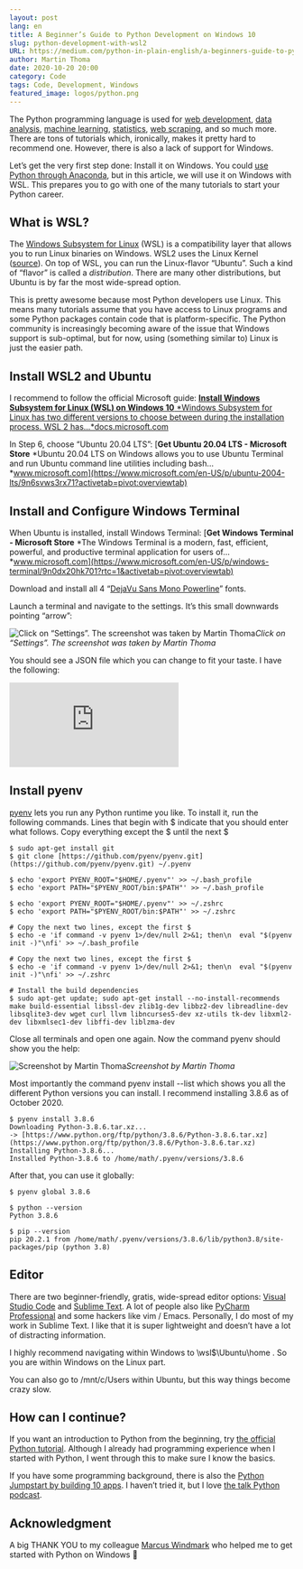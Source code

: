 ```yaml
---
layout: post
lang: en
title: A Beginner’s Guide to Python Development on Windows 10
slug: python-development-with-wsl2
URL: https://medium.com/python-in-plain-english/a-beginners-guide-to-python-development-on-windows-10-e9d80601f483
author: Martin Thoma
date: 2020-10-20 20:00
category: Code
tags: Code, Development, Windows
featured_image: logos/python.png
---
```

The Python programming language is used for [web development](https://blog.miguelgrinberg.com/post/the-flask-mega-tutorial-part-i-hello-world), [data analysis](https://www.udacity.com/course/intro-to-data-analysis--ud170), [machine learning](https://www.udacity.com/course/intro-to-machine-learning--ud120), [statistics](https://towardsdatascience.com/hypothesis-testing-in-machine-learning-using-python-a0dc89e169ce), [web scraping](https://martin-thoma.com/scraping-with-selenium/), and so much more. There are tons of tutorials which, ironically, makes it pretty hard to recommend one. However, there is also a lack of support for Windows.

Let’s get the very first step done: Install it on Windows. You could [use Python through Anaconda](https://medium.com/python-in-plain-english/how-to-start-python-development-on-windows-10-anaconda-edition-cc91c2d57a1d), but in this article, we will use it on Windows with WSL. This prepares you to go with one of the many tutorials to start your Python career.

## What is WSL?

The [Windows Subsystem for Linux](https://en.wikipedia.org/wiki/Windows_Subsystem_for_Linux) (WSL) is a compatibility layer that allows you to run Linux binaries on Windows. WSL2 uses the Linux Kernel ([source](https://blogs.windows.com/windows-insider/2020/06/10/announcing-windows-10-insider-preview-build-19645/)). On top of WSL, you can run the Linux-flavor “Ubuntu”. Such a kind of “flavor” is called a *distribution*. There are many other distributions, but Ubuntu is by far the most wide-spread option.

This is pretty awesome because most Python developers use Linux. This means many tutorials assume that you have access to Linux programs and some Python packages contain code that is platform-specific. The Python community is increasingly becoming aware of the issue that Windows support is sub-optimal, but for now, using (something similar to) Linux is just the easier path.

## Install WSL2 and Ubuntu

I recommend to follow the official Microsoft guide:
[**Install Windows Subsystem for Linux (WSL) on Windows 10**
*Windows Subsystem for Linux has two different versions to choose between during the installation process. WSL 2 has…*docs.microsoft.com](https://docs.microsoft.com/en-us/windows/wsl/install-win10)

In Step 6, choose “Ubuntu 20.04 LTS”:
[**Get Ubuntu 20.04 LTS - Microsoft Store**
*Ubuntu 20.04 LTS on Windows allows you to use Ubuntu Terminal and run Ubuntu command line utilities including bash…*www.microsoft.com](https://www.microsoft.com/en-US/p/ubuntu-2004-lts/9n6svws3rx71?activetab=pivot:overviewtab)

## Install and Configure Windows Terminal

When Ubuntu is installed, install Windows Terminal:
[**Get Windows Terminal - Microsoft Store**
*The Windows Terminal is a modern, fast, efficient, powerful, and productive terminal application for users of…*www.microsoft.com](https://www.microsoft.com/en-US/p/windows-terminal/9n0dx20hk701?rtc=1&activetab=pivot:overviewtab)

Download and install all 4 “[DejaVu Sans Mono Powerline](https://github.com/powerline/fonts/tree/master/DejaVuSansMono)” fonts.

Launch a terminal and navigate to the settings. It’s this small downwards pointing “arrow”:

![Click on “Settings”. The screenshot was taken by Martin Thoma](https://cdn-images-1.medium.com/max/2000/1*w5uAwDbarh47MQKJl6Ke6A.png)*Click on “Settings”. The screenshot was taken by Martin Thoma*

You should see a JSON file which you can change to fit your taste. I have the following:

<iframe src="https://medium.com/media/db0a1b7a8b8d0eccc2a75276eec241da" frameborder=0></iframe>

## Install pyenv

[pyenv](https://github.com/pyenv/pyenv) lets you run any Python runtime you like. To install it, run the following commands. Lines that begin with $ indicate that you should enter what follows. Copy everything except the $ until the next $

```shell
$ sudo apt-get install git
$ git clone [https://github.com/pyenv/pyenv.git](https://github.com/pyenv/pyenv.git) ~/.pyenv

$ echo 'export PYENV_ROOT="$HOME/.pyenv"' >> ~/.bash_profile
$ echo 'export PATH="$PYENV_ROOT/bin:$PATH"' >> ~/.bash_profile

$ echo 'export PYENV_ROOT="$HOME/.pyenv"' >> ~/.zshrc
$ echo 'export PATH="$PYENV_ROOT/bin:$PATH"' >> ~/.zshrc

# Copy the next two lines, except the first $
$ echo -e 'if command -v pyenv 1>/dev/null 2>&1; then\n  eval "$(pyenv init -)"\nfi' >> ~/.bash_profile

# Copy the next two lines, except the first $
$ echo -e 'if command -v pyenv 1>/dev/null 2>&1; then\n  eval "$(pyenv init -)"\nfi' >> ~/.zshrc

# Install the build dependencies
$ sudo apt-get update; sudo apt-get install --no-install-recommends make build-essential libssl-dev zlib1g-dev libbz2-dev libreadline-dev libsqlite3-dev wget curl llvm libncurses5-dev xz-utils tk-dev libxml2-dev libxmlsec1-dev libffi-dev liblzma-dev
```

Close all terminals and open one again. Now the command pyenv should show you the help:

![Screenshot by Martin Thoma](https://cdn-images-1.medium.com/max/2000/1*nKXKMJmDFiUiATZM__i_1g.png)*Screenshot by Martin Thoma*

Most importantly the command pyenv install --list which shows you all the different Python versions you can install. I recommend installing 3.8.6 as of October 2020.

```shell
$ pyenv install 3.8.6
Downloading Python-3.8.6.tar.xz...
-> [https://www.python.org/ftp/python/3.8.6/Python-3.8.6.tar.xz](https://www.python.org/ftp/python/3.8.6/Python-3.8.6.tar.xz)
Installing Python-3.8.6...
Installed Python-3.8.6 to /home/math/.pyenv/versions/3.8.6
```

After that, you can use it globally:

```shell
$ pyenv global 3.8.6

$ python --version
Python 3.8.6

$ pip --version
pip 20.2.1 from /home/math/.pyenv/versions/3.8.6/lib/python3.8/site-packages/pip (python 3.8)
```

## Editor

There are two beginner-friendly, gratis, wide-spread editor options: [Visual Studio Code](https://code.visualstudio.com/) and [Sublime Text](https://www.sublimetext.com/). A lot of people also like [PyCharm Professional](https://www.jetbrains.com/pycharm/download) and some hackers like vim / Emacs. Personally, I do most of my work in Sublime Text. I like that it is super lightweight and doesn’t have a lot of distracting information.

I highly recommend navigating within Windows to \\wsl$\Ubuntu\home . So you are within Windows on the Linux part.

You can also go to /mnt/c/Users within Ubuntu, but this way things become crazy slow.

## How can I continue?

If you want an introduction to Python from the beginning, try [the official Python tutorial](https://docs.python.org/3/tutorial/). Although I already had programming experience when I started with Python, I went through this to make sure I know the basics.

If you have some programming background, there is also the [Python Jumpstart by building 10 apps](https://training.talkpython.fm/courses/explore_python_jumpstart/python-language-jumpstart-building-10-apps). I haven’t tried it, but I love [the talk Python podcast](https://talkpython.fm/).

## Acknowledgment

A big THANK YOU to my colleague [Marcus Windmark](https://www.linkedin.com/in/marcuswindmark/) who helped me to get started with Python on Windows 🤗
